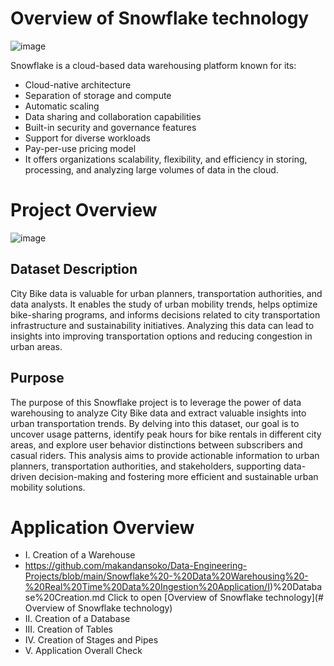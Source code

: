 # Overview of Snowflake technology
![image](https://github.com/makandansoko/Data-Engineering-Projects/assets/144046065/39d39df9-f022-4e81-afb2-8616bf106270)

Snowflake is a cloud-based data warehousing platform known for its:

* Cloud-native architecture
* Separation of storage and compute
* Automatic scaling
* Data sharing and collaboration capabilities
* Built-in security and governance features
* Support for diverse workloads
* Pay-per-use pricing model
* It offers organizations scalability, flexibility, and efficiency in storing, processing, and analyzing large volumes of data in the cloud.

# Project Overview
![image](https://github.com/makandansoko/Data-Engineering-Projects/assets/144046065/7e47751f-23a4-4094-8903-b066088a4275)
## Dataset Description
City Bike data is valuable for urban planners, transportation authorities, and data analysts. It enables the study of urban mobility trends, helps optimize bike-sharing programs, and informs decisions related to city transportation infrastructure and sustainability initiatives. Analyzing this data can lead to insights into improving transportation options and reducing congestion in urban areas.

## Purpose
The purpose of this Snowflake project is to leverage the power of data warehousing to analyze City Bike data and extract valuable insights into urban transportation trends. By delving into this dataset, our goal is to uncover usage patterns, identify peak hours for bike rentals in different city areas, and explore user behavior distinctions between subscribers and casual riders. This analysis aims to provide actionable information to urban planners, transportation authorities, and stakeholders, supporting data-driven decision-making and fostering more efficient and sustainable urban mobility solutions.

# Application Overview
* I. Creation of a Warehouse
* https://github.com/makandansoko/Data-Engineering-Projects/blob/main/Snowflake%20-%20Data%20Warehousing%20-%20Real%20Time%20Data%20Ingestion%20Application/I)%20Database%20Creation.md
  Click to open [Overview of Snowflake technology](# Overview of Snowflake technology)
* II. Creation of a Database
* III. Creation of Tables
* IV. Creation of Stages and Pipes
* V. Application Overall Check
